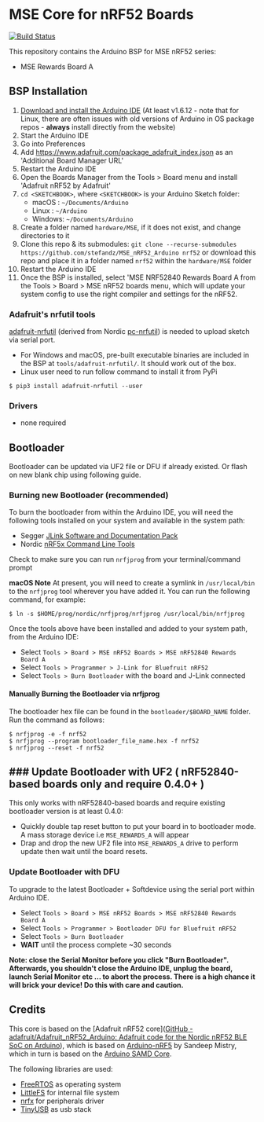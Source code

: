 # MSE Core for nRF52 Boards

[![Build Status](https://github.com/stefandz/MSE_nRF52_Arduino/workflows/Build/badge.svg)](https://github.com/stefandz/MSE_nRF52_Arduino/actions)

This repository contains the Arduino BSP for MSE nRF52 series:

- MSE Rewards Board A

## BSP Installation

1. [Download and install the Arduino IDE](https://www.arduino.cc/en/Main/Software) (At least v1.6.12 - note that for Linux, there are often issues with old versions of Arduino in OS package repos - **always** install directly from the website)
2. Start the Arduino IDE
3. Go into Preferences
4. Add https://www.adafruit.com/package_adafruit_index.json as an 'Additional Board Manager URL'
5. Restart the Arduino IDE
6. Open the Boards Manager from the Tools > Board menu and install 'Adafruit nRF52 by Adafruit'
7. `cd <SKETCHBOOK>`, where `<SKETCHBOOK>` is your Arduino Sketch folder:
   * macOS  : `~/Documents/Arduino`
   * Linux  : `~/Arduino`
   * Windows: `~/Documents/Arduino`
8. Create a folder named `hardware/MSE`, if it does not exist, and change directories to it
9. Clone this repo & its submodules: `git clone --recurse-submodules https://github.com/stefandz/MSE_nRF52_Arduino nrf52` or download this repo and place it in a folder named `nrf52` within the `hardware/MSE` folder
10. Restart the Arduino IDE
11. Once the BSP is installed, select 'MSE NRF52840 Rewards Board A from the Tools > Board > MSE nRF52 boards menu, which will update your system config to use the right compiler and settings for the nRF52.

### Adafruit's nrfutil tools

[adafruit-nrfutil](https://github.com/adafruit/Adafruit_nRF52_nrfutil) (derived from Nordic [pc-nrfutil](https://github.com/NordicSemiconductor/pc-nrfutil)) is needed to upload sketch via serial port.

- For Windows and macOS, pre-built executable binaries are included in the BSP at `tools/adafruit-nrfutil/`. It should work out of the box.
- Linux user need to run follow command to install it from PyPi

```
$ pip3 install adafruit-nrfutil --user
```

### Drivers

- none required

## Bootloader

Bootloader can be updated via UF2 file or DFU if already existed. Or flash on new blank chip using following guide.

### Burning new Bootloader (recommended)

To burn the bootloader from within the Arduino IDE, you will need the following tools installed on your system and available in the system path:

- Segger [JLink Software and Documentation Pack](https://www.segger.com/downloads/jlink)
- Nordic [nRF5x Command Line Tools](https://www.nordicsemi.com/Software-and-Tools/Development-Tools/nRF-Command-Line-Tools)

Check to make sure you can run `nrfjprog` from your terminal/command prompt

**macOS Note** At present, you will need to create a symlink in `/usr/local/bin` to the
`nrfjprog` tool wherever you have added it. You can run the following command, for example:

```
$ ln -s $HOME/prog/nordic/nrfjprog/nrfjprog /usr/local/bin/nrfjprog
```

Once the tools above have been installed and added to your system path, from the Arduino IDE:

- Select `Tools > Board > MSE nRF52 Boards > MSE nRF52840 Rewards Board A`
- Select `Tools > Programmer > J-Link for Bluefruit nRF52`
- Select `Tools > Burn Bootloader` with the board and J-Link connected

#### Manually Burning the Bootloader via nrfjprog

The bootloader hex file can be found in the `bootloader/$BOARD_NAME`  folder. Run the command as follows:

```
$ nrfjprog -e -f nrf52
$ nrfjprog --program bootloader_file_name.hex -f nrf52
$ nrfjprog --reset -f nrf52
```

## ### Update Bootloader with UF2 ( nRF52840-based boards only and require 0.4.0+ )

This only works with nRF52840-based boards and require existing bootloader version is at least 0.4.0:

- Quickly double tap reset button to put your board in to bootloader mode. A mass storage device i.e `MSE_REWARDS_A` will appear
- Drap and drop the new UF2 file into `MSE_REWARDS_A` drive to perform update then wait until the board resets.

### Update Bootloader with DFU

To upgrade to the latest Bootloader + Softdevice using the serial port within Arduino IDE.

- Select `Tools > Board > MSE nRF52 Boards > MSE nRF52840 Rewards Board A`
- Select `Tools > Programmer > Bootloader DFU for Bluefruit nRF52`
- Select `Tools > Burn Bootloader`
- **WAIT** until the process complete ~30 seconds

**Note: close the Serial Monitor before you click "Burn Bootloader". Afterwards, you shouldn't close the Arduino IDE, unplug the board, launch Serial Monitor etc ... to abort the process. There is a high chance it will brick your device! Do this with care and caution.**

## Credits

This core is based on the [Adafruit nRF52 core]([GitHub - adafruit/Adafruit_nRF52_Arduino: Adafruit code for the Nordic nRF52 BLE SoC on Arduino](https://github.com/adafruit/Adafruit_nRF52_Arduino)), which is based on [Arduino-nRF5](https://github.com/sandeepmistry/arduino-nRF5) by Sandeep Mistry, which in turn is based on the [Arduino SAMD Core](https://github.com/arduino/ArduinoCore-samd).

The following libraries are used:

- [FreeRTOS](https://www.freertos.org/) as operating system
- [LittleFS](https://github.com/ARMmbed/littlefs) for internal file system
- [nrfx](https://github.com/NordicSemiconductor/nrfx) for peripherals driver
- [TinyUSB](https://github.com/hathach/tinyusb) as usb stack
